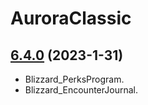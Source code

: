 # AuroraClassic

## [6.4.0](https://github.com/siweia/AuroraClassic/tree/6.4.0) (2023-1-31)

- Blizzard_PerksProgram.
- Blizzard_EncounterJournal.